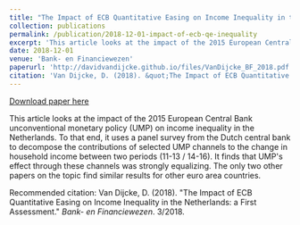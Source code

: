 ```yaml
---
title: "The Impact of ECB Quantitative Easing on Income Inequality in the Netherlands: a First Assessment"
collection: publications
permalink: /publication/2018-12-01-impact-of-ecb-qe-inequality
excerpt: 'This article looks at the impact of the 2015 European Central Bank unconventional monetary policy (UMP) on income inequality in the Netherlands. To that end, it uses a panel survey from the Dutch central bank to decompose the contributions of selected UMP channels to the change in household income between two periods (11-13 / 14-16). It finds that UMP&apos;s effect through these channels was strongly equalizing. The only two other papers on the topic find similar results for other euro area countries.'
date: 2018-12-01
venue: 'Bank- en Financiewezen'
paperurl: 'http://davidvandijcke.github.io/files/VanDijcke_BF_2018.pdf'
citation: 'Van Dijcke, D. (2018). &quot;The Impact of ECB Quantitative Easing on Income Inequality in the Netherlands: a First Assessment.&quot;  <i>Bank- en Financiewezen</i>. 3/2018. '
---
```


<a href='http://davidvandijcke.github.io/files/VanDijcke_BF_2018.pdf'>Download paper here</a>

This article looks at the impact of the 2015 European Central Bank unconventional monetary policy (UMP) on income inequality in the Netherlands. To that end, it uses a panel survey from the Dutch central bank to decompose the contributions of selected UMP channels to the change in household income between two periods (11-13 / 14-16). It finds that UMP&apos;s effect through these channels was strongly equalizing. The only two other papers on the topic find similar results for other euro area countries.

Recommended citation: Van Dijcke, D. (2018). "The Impact of ECB Quantitative Easing on Income Inequality in the Netherlands: a First Assessment."  <i>Bank- en Financiewezen</i>. 3/2018. 